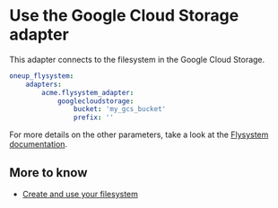 # Use the Google Cloud Storage adapter

This adapter connects to the filesystem in the Google Cloud Storage.


```yml
oneup_flysystem:
    adapters:
        acme.flysystem_adapter:
            googlecloudstorage:
                bucket: 'my_gcs_bucket'
                prefix: ''
```

For more details on the other parameters, take a look at the [Flysystem documentation](https://flysystem.thephpleague.com/v2/docs/adapter/gcs/).

## More to know

* [Create and use your filesystem](filesystem_create.md)
